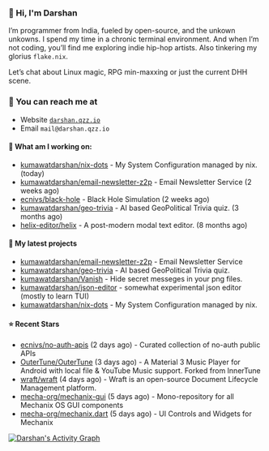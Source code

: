 ### 👋 Hi, I'm Darshan
I’m programmer from India, fueled by open-source, and the unkown unkowns. I spend my time in a chronic terminal environment. And when I’m not coding, you’ll find me exploring indie hip-hop artists. Also tinkering my glorius ```flake.nix```.

Let’s chat about Linux magic, RPG min-maxxing or just the current DHH scene.

### 📧 You can reach me at

* Website [`darshan.qzz.io`](https://darshan.qzz.io)
* Email `mail@darshan.qzz.io`

#### 👷 What am I working on:


- [kumawatdarshan/nix-dots](https://github.com/kumawatdarshan/nix-dots) - My System Configuration managed by nix. (today)
- [kumawatdarshan/email-newsletter-z2p](https://github.com/kumawatdarshan/email-newsletter-z2p) - Email Newsletter Service (2 weeks ago)
- [ecnivs/black-hole](https://github.com/ecnivs/black-hole) - Black Hole Simulation (2 weeks ago)
- [kumawatdarshan/geo-trivia](https://github.com/kumawatdarshan/geo-trivia) - AI based GeoPolitical Trivia quiz.  (3 months ago)
- [helix-editor/helix](https://github.com/helix-editor/helix) - A post-modern modal text editor. (8 months ago)

#### 🌱 My latest projects

- [kumawatdarshan/email-newsletter-z2p](https://github.com/kumawatdarshan/email-newsletter-z2p) - Email Newsletter Service
- [kumawatdarshan/geo-trivia](https://github.com/kumawatdarshan/geo-trivia) - AI based GeoPolitical Trivia quiz. 
- [kumawatdarshan/Vanish](https://github.com/kumawatdarshan/Vanish) - Hide secret messeges in your png files. 
- [kumawatdarshan/json-editor](https://github.com/kumawatdarshan/json-editor) - somewhat experimental json editor (mostly to learn TUI)
- [kumawatdarshan/nix-dots](https://github.com/kumawatdarshan/nix-dots) - My System Configuration managed by nix.

#### ⭐ Recent Stars

- [ecnivs/no-auth-apis](https://github.com/ecnivs/no-auth-apis) (2 days ago) - Curated collection of no-auth public APIs
- [OuterTune/OuterTune](https://github.com/OuterTune/OuterTune) (3 days ago) - A Material 3 Music Player for Android with local file &amp; YouTube Music support. Forked from InnerTune
- [wraft/wraft](https://github.com/wraft/wraft) (4 days ago) - Wraft is an open-source Document Lifecycle Management platform. 
- [mecha-org/mechanix-gui](https://github.com/mecha-org/mechanix-gui) (5 days ago) - Mono-repository for all Mechanix OS GUI components
- [mecha-org/mechanix.dart](https://github.com/mecha-org/mechanix.dart) (5 days ago) - UI Controls and Widgets for Mechanix

<div>
    <a href="#"><img alt="Darshan's Activity Graph" src="https://github-readme-activity-graph.vercel.app/graph?username=kumawatdarshan&custom_title=Darshan%27s%20Contribution%20Graph&bg_color=0D1117&color=FFFFFF&line=2c83f8&point=FFFFFF&hide_border=true" /></a>
<div> 
